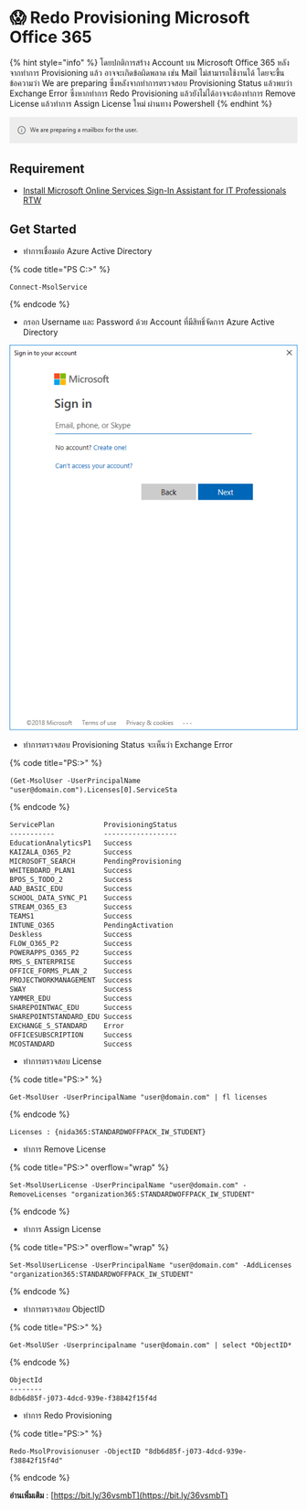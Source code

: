 # 😱 Redo Provisioning Microsoft Office 365

{% hint style="info" %}
โดยปกติการสร้าง Account บน Microsoft Office 365 หลังจากทำการ Provisioning แล้ว อาจจะเกิดข้อผิดพลาด เช่น Mail ไม่สามารถใช้งานได้ โดยจะขึ้นข้อความว่า We are preparing ซึ่งหลังจากทำการตรวจสอบ Provisioning Status แล้วพบว่า Exchange Error ซึ่งหากทำการ Redo Provisioning แล้วยังไม่ได้อาจจะต้องทำการ Remove License แล้วทำการ Assign License ใหม่ ผ่านทาง Powershell
{% endhint %}

![](../../.gitbook/assets/provisioning-01.png)

## **Requirement**

* [Install Microsoft Online Services Sign-In Assistant for IT Professionals RTW](https://go.microsoft.com/fwlink/p/?LinkId=286152)

## **Get Started**

* ทำการเชื่อมต่อ Azure Active Directory

{% code title="PS C:\>" %}
```
Connect-MsolService
```
{% endcode %}

* กรอก Username และ Password ด้วย Account ที่มีสิทธิ์จัดการ Azure Active Directory

![](../../.gitbook/assets/sharepoint-01.png)

* ทำการตรวจสอบ Provisioning Status จะเห็นว่า Exchange Error

{% code title="PS:\>" %}
```
(Get-MsolUser -UserPrincipalName "user@domain.com").Licenses[0].ServiceSta
```
{% endcode %}

```
ServicePlan            ProvisioningStatus
-----------            ------------------
EducationAnalyticsP1   Success
KAIZALA_O365_P2        Success
MICROSOFT_SEARCH       PendingProvisioning
WHITEBOARD_PLAN1       Success
BPOS_S_TODO_2          Success
AAD_BASIC_EDU          Success
SCHOOL_DATA_SYNC_P1    Success
STREAM_O365_E3         Success
TEAMS1                 Success
INTUNE_O365            PendingActivation
Deskless               Success
FLOW_O365_P2           Success
POWERAPPS_O365_P2      Success
RMS_S_ENTERPRISE       Success
OFFICE_FORMS_PLAN_2    Success
PROJECTWORKMANAGEMENT  Success
SWAY                   Success
YAMMER_EDU             Success
SHAREPOINTWAC_EDU      Success
SHAREPOINTSTANDARD_EDU Success
EXCHANGE_S_STANDARD    Error
OFFICESUBSCRIPTION     Success
MCOSTANDARD            Success
```

* ทำการตรวจสอบ License

{% code title="PS:\>" %}
```
Get-MsolUser -UserPrincipalName "user@domain.com" | fl licenses
```
{% endcode %}

```
Licenses : {nida365:STANDARDWOFFPACK_IW_STUDENT}
```

* ทำการ Remove License

{% code title="PS:\>" overflow="wrap" %}
```
Set-MsolUserLicense -UserPrincipalName "user@domain.com" -RemoveLicenses "organization365:STANDARDWOFFPACK_IW_STUDENT"
```
{% endcode %}

* ทำการ Assign License

{% code title="PS:\>" overflow="wrap" %}
```
Set-MsolUserLicense -UserPrincipalName "user@domain.com" -AddLicenses "organization365:STANDARDWOFFPACK_IW_STUDENT"
```
{% endcode %}

* ทำการตรวจสอบ ObjectID

{% code title="PS:\>" %}
```
Get-MsolUSer -Userprincipalname "user@domain.com" | select *ObjectID*
```
{% endcode %}

```
ObjectId
--------
8db6d85f-j073-4dcd-939e-f38842f15f4d
```

* ทำการ Redo Provisioning

{% code title="PS:\>" %}
```
Redo-MsolProvisionuser -ObjectID "8db6d85f-j073-4dcd-939e-f38842f15f4d"
```
{% endcode %}

**อ่านเพิ่มเติม** : [https://bit.ly/36vsmbT](https://bit.ly/36vsmbT)
